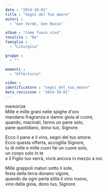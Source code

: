 ```yaml
---
date : "2014-10-01"
title : "Segni del Tuo amore"
autori : 
  - "Gen Verde, Gen Rosso"

album : "Come fuoco vivo"
tonalita : "Do"
famiglia : 
  - "Liturgica"

gruppo : 
  - ""

momenti : 
  - "Offertorio"

video : 
identificatore : "segni_del_tuo_amore"
data_revisione : "2014-10-01"
---
```

  
  
  
  
  
  
  
  
memorize  
Mille e mille grani nelle spighe d'oro  
mandano fragranza e danno gioia al cuore,  
quando, macinati, fanno un pane solo,  
pane quotidiano, dono tuo, Signore.  
  
Ecco il pane e il vino, segni del tuo amore.  
Ecco questa offerta, accoglila Signore,  
tu di mille e mille cuori fai un cuore solo,  
un corpo solo in te  
e il Figlio tuo verrà, vivrà ancora in mezzo a noi.  
  
  
Mille grappoli maturi sotto il sole,   
festa della terra donano vigore,    
quando da ogni perla stilla il vino nuovo,    
vino della gioia, dono tuo, Signore.  
  
